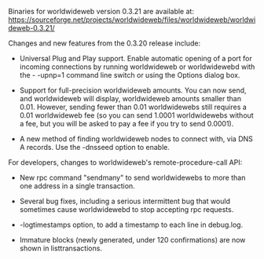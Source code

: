 Binaries for worldwideweb version 0.3.21 are available at:
  https://sourceforge.net/projects/worldwideweb/files/worldwideweb/worldwideweb-0.3.21/

Changes and new features from the 0.3.20 release include:

* Universal Plug and Play support.  Enable automatic opening of a port for incoming connections by running worldwideweb or worldwidewebd with the - -upnp=1 command line switch or using the Options dialog box.

* Support for full-precision worldwideweb amounts.  You can now send, and worldwideweb will display, worldwideweb amounts smaller than 0.01.  However, sending fewer than 0.01 worldwidewebs still requires a 0.01 worldwideweb fee (so you can send 1.0001 worldwidewebs without a fee, but you will be asked to pay a fee if you try to send 0.0001).

* A new method of finding worldwideweb nodes to connect with, via DNS A records. Use the -dnsseed option to enable.

For developers, changes to worldwideweb's remote-procedure-call API:

* New rpc command "sendmany" to send worldwidewebs to more than one address in a single transaction.

* Several bug fixes, including a serious intermittent bug that would sometimes cause worldwidewebd to stop accepting rpc requests. 

* -logtimestamps option, to add a timestamp to each line in debug.log.

* Immature blocks (newly generated, under 120 confirmations) are now shown in listtransactions.
